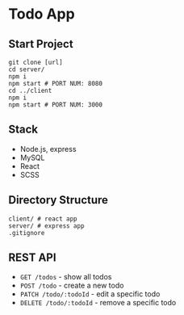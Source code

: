 # Todo App

## Start Project

```
git clone [url]
cd server/
npm i
npm start # PORT NUM: 8080
cd ../client
npm i
npm start # PORT NUM: 3000
```

## Stack

- Node.js, express
- MySQL
- React
- SCSS

## Directory Structure

```
client/ # react app
server/ # express app
.gitignore
```

## REST API

- `GET /todos` - show all todos
- `POST /todo` - create a new todo
- `PATCH /todo/:todoId` - edit a specific todo
- `DELETE /todo/:todoId` - remove a specific todo
